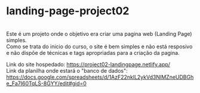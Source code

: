 # landing-page-project02
<br>
Este é um projeto onde o objetivo era criar uma pagina web (Landing Page) simples. <br>
Como se trata do inicio do curso, o site é bem simples e não está resposivo e não dispõe de técnicas e tags apropriadas para a criação da pagina.<br> 

Link do site hospedado: https://project02-landingpage.netlify.app/ <br>
Link da planilha onde estará o "banco de dados": https://docs.google.com/spreadsheets/d/1AzF22nklL2ykVd3NIMZneUDBGhe_Fa7I60TqLS-8GYY/edit#gid=0
